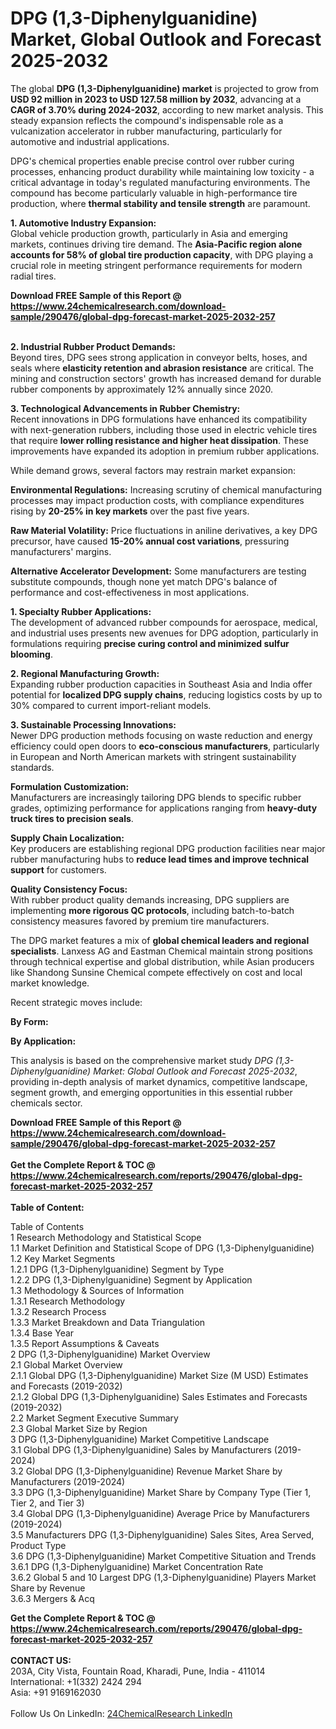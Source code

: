 <h1>DPG (1,3-Diphenylguanidine) Market, Global Outlook and Forecast 2025-2032</h1><p>The global <strong>DPG (1,3-Diphenylguanidine) market</strong> is projected to grow from <strong>USD 92 million in 2023 to USD 127.58 million by 2032</strong>, advancing at a <strong>CAGR of 3.70% during 2024-2032</strong>, according to new market analysis. This steady expansion reflects the compound's indispensable role as a vulcanization accelerator in rubber manufacturing, particularly for automotive and industrial applications.</p><p>DPG's chemical properties enable precise control over rubber curing processes, enhancing product durability while maintaining low toxicity - a critical advantage in today's regulated manufacturing environments. The compound has become particularly valuable in high-performance tire production, where <strong>thermal stability and tensile strength</strong> are paramount.</p><p><strong>1. Automotive Industry Expansion:</strong><br>
Global vehicle production growth, particularly in Asia and emerging markets, continues driving tire demand. The <strong>Asia-Pacific region alone accounts for 58% of global tire production capacity</strong>, with DPG playing a crucial role in meeting stringent performance requirements for modern radial tires.</p><div><b>Download FREE Sample of this Report @ 
            <a href="https://www.24chemicalresearch.com/download-sample/290476/global-dpg-forecast-market-2025-2032-257">
            https://www.24chemicalresearch.com/download-sample/290476/global-dpg-forecast-market-2025-2032-257</a></b></div><br><p><strong>2. Industrial Rubber Product Demands:</strong><br>
Beyond tires, DPG sees strong application in conveyor belts, hoses, and seals where <strong>elasticity retention and abrasion resistance</strong> are critical. The mining and construction sectors' growth has increased demand for durable rubber components by approximately 12% annually since 2020.</p><p><strong>3. Technological Advancements in Rubber Chemistry:</strong><br>
Recent innovations in DPG formulations have enhanced its compatibility with next-generation rubbers, including those used in electric vehicle tires that require <strong>lower rolling resistance and higher heat dissipation</strong>. These improvements have expanded its adoption in premium rubber applications.</p><p>While demand grows, several factors may restrain market expansion:</p><p><strong>Environmental Regulations:</strong> Increasing scrutiny of chemical manufacturing processes may impact production costs, with compliance expenditures rising by <strong>20-25% in key markets</strong> over the past five years.</p><p><strong>Raw Material Volatility:</strong> Price fluctuations in aniline derivatives, a key DPG precursor, have caused <strong>15-20% annual cost variations</strong>, pressuring manufacturers' margins.</p><p><strong>Alternative Accelerator Development:</strong> Some manufacturers are testing substitute compounds, though none yet match DPG's balance of performance and cost-effectiveness in most applications.</p><p><strong>1. Specialty Rubber Applications:</strong><br>
The development of advanced rubber compounds for aerospace, medical, and industrial uses presents new avenues for DPG adoption, particularly in formulations requiring <strong>precise curing control and minimized sulfur blooming</strong>.</p><p><strong>2. Regional Manufacturing Growth:</strong><br>
Expanding rubber production capacities in Southeast Asia and India offer potential for <strong>localized DPG supply chains</strong>, reducing logistics costs by up to 30% compared to current import-reliant models.</p><p><strong>3. Sustainable Processing Innovations:</strong><br>
Newer DPG production methods focusing on waste reduction and energy efficiency could open doors to <strong>eco-conscious manufacturers</strong>, particularly in European and North American markets with stringent sustainability standards.</p><p><strong>Formulation Customization:</strong><br>
	Manufacturers are increasingly tailoring DPG blends to specific rubber grades, optimizing performance for applications ranging from <strong>heavy-duty truck tires to precision seals</strong>.</p><p><strong>Supply Chain Localization:</strong><br>
	Key producers are establishing regional DPG production facilities near major rubber manufacturing hubs to <strong>reduce lead times and improve technical support</strong> for customers.</p><p><strong>Quality Consistency Focus:</strong><br>
	With rubber product quality demands increasing, DPG suppliers are implementing <strong>more rigorous QC protocols</strong>, including batch-to-batch consistency measures favored by premium tire manufacturers.</p><p>The DPG market features a mix of <strong>global chemical leaders and regional specialists</strong>. Lanxess AG and Eastman Chemical maintain strong positions through technical expertise and global distribution, while Asian producers like Shandong Sunsine Chemical compete effectively on cost and local market knowledge.</p><p>Recent strategic moves include:</p><p><strong>By Form:</strong></p><p><strong>By Application:</strong></p><p>This analysis is based on the comprehensive market study <em>DPG (1,3-Diphenylguanidine) Market: Global Outlook and Forecast 2025-2032</em>, providing in-depth analysis of market dynamics, competitive landscape, segment growth, and emerging opportunities in this essential rubber chemicals sector.</p><div><b>Download FREE Sample of this Report @ 
            <a href="https://www.24chemicalresearch.com/download-sample/290476/global-dpg-forecast-market-2025-2032-257">
            https://www.24chemicalresearch.com/download-sample/290476/global-dpg-forecast-market-2025-2032-257</a></b></div><br><div><b>Get the Complete Report & TOC @ 
            <a href="https://www.24chemicalresearch.com/reports/290476/global-dpg-forecast-market-2025-2032-257">
            https://www.24chemicalresearch.com/reports/290476/global-dpg-forecast-market-2025-2032-257</a></b></div><br>
            <b>Table of Content:</b><p>Table of Contents<br />
1 Research Methodology and Statistical Scope<br />
1.1 Market Definition and Statistical Scope of DPG (1,3-Diphenylguanidine)<br />
1.2 Key Market Segments<br />
1.2.1 DPG (1,3-Diphenylguanidine) Segment by Type<br />
1.2.2 DPG (1,3-Diphenylguanidine) Segment by Application<br />
1.3 Methodology & Sources of Information<br />
1.3.1 Research Methodology<br />
1.3.2 Research Process<br />
1.3.3 Market Breakdown and Data Triangulation<br />
1.3.4 Base Year<br />
1.3.5 Report Assumptions & Caveats<br />
2 DPG (1,3-Diphenylguanidine) Market Overview<br />
2.1 Global Market Overview<br />
2.1.1 Global DPG (1,3-Diphenylguanidine) Market Size (M USD) Estimates and Forecasts (2019-2032)<br />
2.1.2 Global DPG (1,3-Diphenylguanidine) Sales Estimates and Forecasts (2019-2032)<br />
2.2 Market Segment Executive Summary<br />
2.3 Global Market Size by Region<br />
3 DPG (1,3-Diphenylguanidine) Market Competitive Landscape<br />
3.1 Global DPG (1,3-Diphenylguanidine) Sales by Manufacturers (2019-2024)<br />
3.2 Global DPG (1,3-Diphenylguanidine) Revenue Market Share by Manufacturers (2019-2024)<br />
3.3 DPG (1,3-Diphenylguanidine) Market Share by Company Type (Tier 1, Tier 2, and Tier 3)<br />
3.4 Global DPG (1,3-Diphenylguanidine) Average Price by Manufacturers (2019-2024)<br />
3.5 Manufacturers DPG (1,3-Diphenylguanidine) Sales Sites, Area Served, Product Type<br />
3.6 DPG (1,3-Diphenylguanidine) Market Competitive Situation and Trends<br />
3.6.1 DPG (1,3-Diphenylguanidine) Market Concentration Rate<br />
3.6.2 Global 5 and 10 Largest DPG (1,3-Diphenylguanidine) Players Market Share by Revenue<br />
3.6.3 Mergers & Acq</p><div><b>Get the Complete Report & TOC @ 
            <a href="https://www.24chemicalresearch.com/reports/290476/global-dpg-forecast-market-2025-2032-257">
            https://www.24chemicalresearch.com/reports/290476/global-dpg-forecast-market-2025-2032-257</a></b></div><br><b>CONTACT US:</b><br>
            203A, City Vista, Fountain Road, Kharadi, Pune, India - 411014<br>
            International: +1(332) 2424 294<br>
            Asia: +91 9169162030 <br><br>
            Follow Us On LinkedIn: <a href="https://www.linkedin.com/company/24chemicalresearch/">24ChemicalResearch LinkedIn</a>